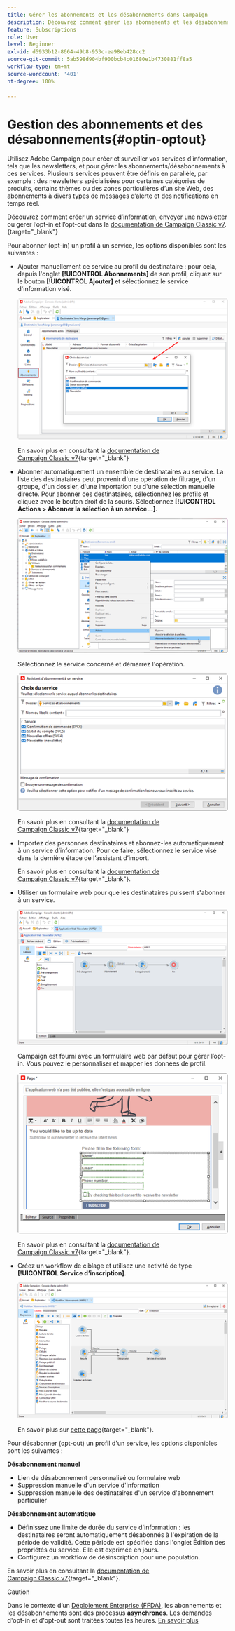 ```yaml
---
title: Gérer les abonnements et les désabonnements dans Campaign
description: Découvrez comment gérer les abonnements et les désabonnements sur Campaign v8.
feature: Subscriptions
role: User
level: Beginner
exl-id: d5933b12-8664-49b8-953c-ea98eb428cc2
source-git-commit: 5ab598d904bf900bcb4c01680e1b4730881ff8a5
workflow-type: tm+mt
source-wordcount: '401'
ht-degree: 100%

---
```


# Gestion des abonnements et des désabonnements{#optin-optout}

Utilisez Adobe Campaign pour créer et surveiller vos services d’information, tels que les newsletters, et pour gérer les abonnements/désabonnements à ces services. Plusieurs services peuvent être définis en parallèle, par exemple : des newsletters spécialisées pour certaines catégories de produits, certains thèmes ou des zones particulières d’un site Web, des abonnements à divers types de messages d’alerte et des notifications en temps réel.

Découvrez comment créer un service d’information, envoyer une newsletter ou gérer l’opt-in et l’opt-out dans la [documentation de Campaign Classic v7](https://experienceleague.adobe.com/docs/campaign-classic/using/sending-messages/subscriptions-and-referrals/managing-subscriptions.html?lang=fr).{target="_blank"}

Pour abonner (opt-in) un profil à un service, les options disponibles sont les suivantes :

* Ajouter manuellement ce service au profil du destinataire : pour cela, depuis l&#39;onglet **[!UICONTROL Abonnements]** de son profil, cliquez sur le bouton **[!UICONTROL Ajouter]** et sélectionnez le service d&#39;information visé.

  ![](assets/subscribe-to-a-service.png)

  En savoir plus en consultant la [documentation de Campaign Classic v7](https://experienceleague.adobe.com/docs/campaign-classic/using/getting-started/profile-management/editing-a-profile.html?lang=fr#deliveries-tab){target="_blank"}

* Abonner automatiquement un ensemble de destinataires au service. La liste des destinataires peut provenir d&#39;une opération de filtrage, d&#39;un groupe, d&#39;un dossier, d&#39;une importation ou d&#39;une sélection manuelle directe. Pour abonner ces destinataires, sélectionnez les profils et cliquez avec le bouton droit de la souris. Sélectionnez **[!UICONTROL Actions > Abonner la sélection à un service...]**.

  ![](assets/subscribe-selection.png)

  Sélectionnez le service concerné et démarrez l&#39;opération.

  ![](assets/subscribe-confirm.png)

  En savoir plus en consultant la [documentation de Campaign Classic v7](https://experienceleague.adobe.com/docs/campaign-classic/using/getting-started/profile-management/editing-a-profile.html?lang=fr#deliveries-tab){target="_blank"}


* Importez des personnes destinataires et abonnez-les automatiquement à un service d’information. Pour ce faire, sélectionnez le service visé dans la dernière étape de l’assistant d’import.

  En savoir plus en consultant la [documentation de Campaign Classic v7](https://experienceleague.adobe.com/docs/campaign-classic/using/getting-started/importing-and-exporting-data/generic-imports-exports/executing-import-jobs.html?lang=fr#step-5---additional-step-when-importing-recipients){target="_blank"}.

* Utiliser un formulaire web pour que les destinataires puissent s&#39;abonner à un service.

  ![](assets/opt-in-webapp.png)

  Campaign est fourni avec un formulaire web par défaut pour gérer l’opt-in. Vous pouvez le personnaliser et mapper les données de profil.

  ![](assets/web-app.png)

  En savoir plus en consultant la [documentation de Campaign Classic v7](https://experienceleague.adobe.com/docs/campaign-classic/using/designing-content/web-forms/use-cases--web-forms.html?lang=fr#create-a-subscription--form-with-double-opt-in){target="_blank"}.


* Créez un workflow de ciblage et utilisez une activité de type **[!UICONTROL Service d’inscription]**.

  ![](assets/wf-subscription.png)

  En savoir plus sur [cette page](https://experienceleague.adobe.com/docs/campaign/automation/workflows/wf-activities/targeting-activities/subscription-services.html?lang=fr){target="_blank"}.

Pour désabonner (opt-out) un profil d&#39;un service, les options disponibles sont les suivantes :

**Désabonnement manuel**

* Lien de désabonnement personnalisé ou formulaire web
* Suppression manuelle d&#39;un service d&#39;information
* Suppression manuelle des destinataires d&#39;un service d&#39;abonnement particulier

**Désabonnement automatique**

* Définissez une limite de durée du service d&#39;information : les destinataires seront automatiquement désabonnés à l&#39;expiration de la période de validité. Cette période est spécifiée dans l&#39;onglet Édition des propriétés du service. Elle est exprimée en jours.
* Configurez un workflow de désinscription pour une population.

En savoir plus en consultant la [documentation de Campaign Classic v7](https://experienceleague.adobe.com/docs/campaign-classic/using/sending-messages/subscriptions-and-referrals/managing-subscriptions.html?lang=fr#unsubscribing-a-recipient-from-a-service){target="_blank"}.


>[!CAUTION]
>
>Dans le contexte d’un [Déploiement Enterprise (FFDA)](../architecture/enterprise-deployment.md), les abonnements et les désabonnements sont des processus **asynchrones**. Les demandes d&#39;opt-in et d&#39;opt-out sont traitées toutes les heures. [En savoir plus](../architecture/new-apis.md#sub-apis)

<!--
You can also enable your delivery recipients to forward messages to a friend. To do this, insert the relevant links into your delivery. You may then track this sharing process as well as the number of visits to the concerned pages. 

For more on this capability, refer to [Campaign Classic v7 documentation](https://experienceleague.adobe.com/docs/campaign-classic/using/sending-messages/subscriptions-and-referrals/viral-and-social-marketing.html#viral-marketing--forward-to-a-friend){target="_blank"}
-->
